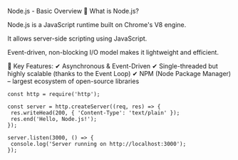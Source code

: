 Node.js - Basic Overview
📌 What is Node.js?

Node.js is a JavaScript runtime built on Chrome's V8 engine.

It allows server-side scripting using JavaScript.

Event-driven, non-blocking I/O model makes it lightweight and efficient.

📌 Key Features:
✔ Asynchronous & Event-Driven
✔ Single-threaded but highly scalable (thanks to the Event Loop)
✔ NPM (Node Package Manager) – largest ecosystem of open-source libraries

 ``` Basic 
const http = require('http');

const server = http.createServer((req, res) => {
  res.writeHead(200, { 'Content-Type': 'text/plain' });
  res.end('Hello, Node.js!');
});

server.listen(3000, () => {
  console.log('Server running on http://localhost:3000');
});
```
